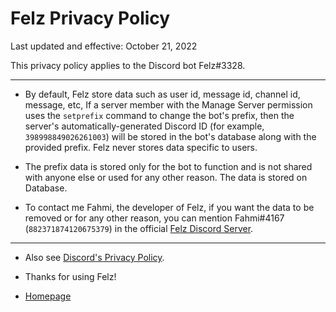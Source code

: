 # Felz Privacy Policy

Last updated and effective: October 21, 2022

This privacy policy applies to the Discord bot Felz#3328.

---

- By default, Felz store data such as user id, message id, channel id, message, etc, If a server member with the Manage Server permission uses the `setprefix` command to change the bot's prefix, then the server's automatically-generated Discord ID (for example, `398998849026261003`) will be stored in the bot's database along with the provided prefix. Felz never stores data specific to users.

- The prefix data is stored only for the bot to function and is not shared with anyone else or used for any other reason. The data is stored on Database.

- To contact me Fahmi, the developer of Felz, if you want the data to be removed or for any other reason, you can mention Fahmi#4167 (`882371874120675379`) in the official [Felz Discord Server](https://discord.gg/VEpgPRSGCw).

---
- Also see [Discord's Privacy Policy](https://discord.com/privacy).

- Thanks for using Felz!

- [Homepage](/)
